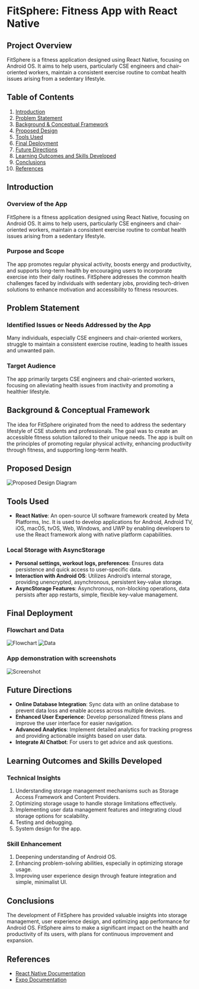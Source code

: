 # FitSphere: Fitness App with React Native

## Project Overview
FitSphere is a fitness application designed using React Native, focusing on Android OS. It aims to help users, particularly CSE engineers and chair-oriented workers, maintain a consistent exercise routine to combat health issues arising from a sedentary lifestyle.

## Table of Contents
1. [Introduction](#introduction)
2. [Problem Statement](#problem-statement)
3. [Background & Conceptual Framework](#background--conceptual-framework)
4. [Proposed Design](#proposed-design)
5. [Tools Used](#tools-used)
6. [Final Deployment](#final-deployment)
7. [Future Directions](#future-directions)
8. [Learning Outcomes and Skills Developed](#learning-outcomes-and-skills-developed)
9. [Conclusions](#conclusions)
10. [References](#references)

## Introduction

### Overview of the App
FitSphere is a fitness application designed using React Native, focusing on Android OS. It aims to help users, particularly CSE engineers and chair-oriented workers, maintain a consistent exercise routine to combat health issues arising from a sedentary lifestyle.

### Purpose and Scope
The app promotes regular physical activity, boosts energy and productivity, and supports long-term health by encouraging users to incorporate exercise into their daily routines. FitSphere addresses the common health challenges faced by individuals with sedentary jobs, providing tech-driven solutions to enhance motivation and accessibility to fitness resources.

## Problem Statement

### Identified Issues or Needs Addressed by the App
Many individuals, especially CSE engineers and chair-oriented workers, struggle to maintain a consistent exercise routine, leading to health issues and unwanted pain.

### Target Audience
The app primarily targets CSE engineers and chair-oriented workers, focusing on alleviating health issues from inactivity and promoting a healthier lifestyle.

## Background & Conceptual Framework
The idea for FitSphere originated from the need to address the sedentary lifestyle of CSE students and professionals. The goal was to create an accessible fitness solution tailored to their unique needs. The app is built on the principles of promoting regular physical activity, enhancing productivity through fitness, and supporting long-term health.

## Proposed Design
![Proposed Design Diagram](images/Design.jpg)

## Tools Used
- **React Native**: An open-source UI software framework created by Meta Platforms, Inc. It is used to develop applications for Android, Android TV, iOS, macOS, tvOS, Web, Windows, and UWP by enabling developers to use the React framework along with native platform capabilities.

### Local Storage with AsyncStorage
- **Personal settings, workout logs, preferences**: Ensures data persistence and quick access to user-specific data.
- **Interaction with Android OS**: Utilizes Android’s internal storage, providing unencrypted, asynchronous, persistent key-value storage.
- **AsyncStorage Features**: Asynchronous, non-blocking operations, data persists after app restarts, simple, flexible key-value management.

## Final Deployment

### Flowchart and Data
![Flowchart](images/Flowchart.png)
![Data](images/ERD.png)

### App demonstration with screenshots
![Screenshot](images/Screenshot.jpg)

## Future Directions
- **Online Database Integration**: Sync data with an online database to prevent data loss and enable access across multiple devices.
- **Enhanced User Experience**: Develop personalized fitness plans and improve the user interface for easier navigation.
- **Advanced Analytics**: Implement detailed analytics for tracking progress and providing actionable insights based on user data.
- **Integrate AI Chatbot**: For users to get advice and ask questions.

## Learning Outcomes and Skills Developed

### Technical Insights
1. Understanding storage management mechanisms such as Storage Access Framework and Content Providers.
2. Optimizing storage usage to handle storage limitations effectively.
3. Implementing user data management features and integrating cloud storage options for scalability.
4. Testing and debugging.
5. System design for the app.

### Skill Enhancement
1. Deepening understanding of Android OS.
2. Enhancing problem-solving abilities, especially in optimizing storage usage.
3. Improving user experience design through feature integration and simple, minimalist UI.

## Conclusions
The development of FitSphere has provided valuable insights into storage management, user experience design, and optimizing app performance for Android OS. FitSphere aims to make a significant impact on the health and productivity of its users, with plans for continuous improvement and expansion.

## References
- [React Native Documentation](https://reactnative.dev/docs/getting-started)
- [Expo Documentation](https://docs.expo.dev/)
